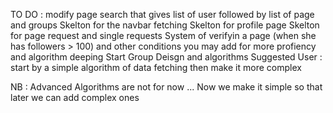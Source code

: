 TO DO :
modify page 
search that gives list of user followed by list of page and groups 
Skelton for the navbar fetching 
Skelton for profile page 
Skelton for page request and single requests 
System of verifyin a page (when she has followers > 100) and other conditions you may add for more profiency and algorithm deeping
Start Group Deisgn and algorithms
Suggested User : start by a simple algorithm of data fetching then make it more complex 


NB : Advanced Algorithms are not for now ... Now we make it simple so that later we can add complex ones